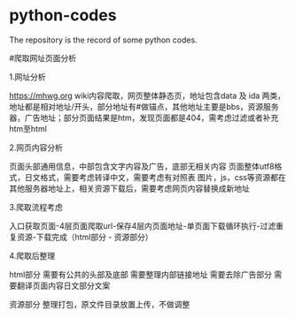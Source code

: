 # python-codes
The repository is the record of some python codes.

#爬取网址页面分析

1.网址分析

https://mhwg.org
wiki内容爬取，网页整体静态页，地址包含data 及 ida 两类，地址都是相对地址/开头，部分地址有#做锚点，其他地址主要是bbs，资源服务器，广告地址；部分页面结果是htm，发现页面都是404，需考虑过滤或者补充htm至html

2.网页内容分析

页面头部通用信息，中部包含文字内容及广告，底部无相关内容
页面整体utf8格式，日文格式，需要考虑转译中文，需要考虑有对照表
图片，js，css等资源都在其他服务器地址上，相关资源下载后，需要考虑网页内容替换成新地址

3.爬取流程考虑

入口获取页面-4层页面爬取url-保存4层内页面地址-单页面下载循环执行-过滤重复资源-下载完成（html部分 - 资源部分）

4.爬取后整理

html部分
需要有公共的头部及底部
需要整理内部链接地址
需要去除广告部分
需要翻译页面内容日文部分文案

资源部分
整理打包，原文件目录放置上传，不做调整
